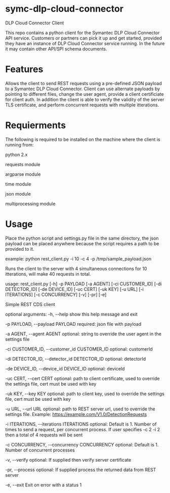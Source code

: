 # symc-dlp-cloud-connector
DLP Cloud Connector Client

This repo contains a python client for the Symantec DLP Cloud Connector API service. Customers or partners can pick it up
and get started, provided they have an instance of DLP Cloud Connector service running. In the future it may contain other
API/SPI schema documents.

# Features
Allows the client to send REST requests using a pre-defined JSON payload to a Symantec DLP Cloud Connector. Client can use alternate payloads by pointing to different files, change the user agent, provide a client certificiate for client auth. In addition the client is able to verify the validity of the server TLS certificate, and perform concurrent requests with multiple itterations.

# Requierments
The following is required to be installed on the machine where the client is running from:

python 2.x

requests module

argparse module

time module 

json module

multiprocessing module

# Usage

Place the python script and settings.py file in the same directory, the json payload can be placed anywhere because the script requires a path to be provided to it.

example: python rest_client.py -i 10 -c 4 -p /tmp/sample_payload.json

Runs the client to the server with 4 simultaneous connections for 10 itterations, will make 40 requests in total.

usage: rest_client.py [-h] -p PAYLOAD [-a AGENT] [-ci CUSTOMER_ID]
                      [-di DETECTOR_ID] [-de DEVICE_ID] [-uc CERT] [-uk KEY]
                      [-u URL] [-i ITERATIONS] [-c CONCURRENCY] [-v] [-pr]
                      [-e]

Simple REST CDS client

optional arguments:
  -h, --help            show this help message and exit
  
  -p PAYLOAD, --payload PAYLOAD
                        required: json file with payload
                        
  -a AGENT, --agent AGENT
                        optional: string to override the user agent in the
                        settings file
                        
  -ci CUSTOMER_ID, --customer_id CUSTOMER_ID
                        optional: customerId
                        
  -di DETECTOR_ID, --detector_id DETECTOR_ID
                        optional: detectorId
                        
  -de DEVICE_ID, --device_id DEVICE_ID
                        optional: deviceId
                        
  -uc CERT, --cert CERT
                        optional: path to client certificate, used to override
                        the settings file, cert must be used with key
                        
  -uk KEY, --key KEY    optional: path to client key, used to override the
                        settings file, cert must be used with key
                        
  -u URL, --url URL     optional: path to REST server url, used to override
                        the settings file. Example:
                        https://example.com/V1.0/DetectionRequests
                        
  -i ITERATIONS, --iterations ITERATIONS
                        optional: Default is 1. Number of times to send a
                        request, per concurrent process. If user specifies -c
                        2 -i 2 then a total of 4 requests will be sent
                        
  -c CONCURRENCY, --concurrency CONCURRENCY
                        optional: Default is 1. Number of concurrent processes
                        
  -v, --verify          optional: If supplied then verify server certificate
  
  -pr, --process        optional: If supplied process the returned data from
                        REST server
                        
  -e, --exit            Exit on error with a status 1

